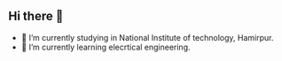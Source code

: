 ## Hi there 👋


- 🔭 I’m currently studying in National Institute of technology, Hamirpur.
- 🌱 I’m currently learning elecrtical engineering.
